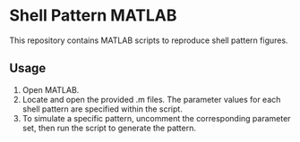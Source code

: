 # Shell Pattern MATLAB  
This repository contains MATLAB scripts to reproduce shell pattern figures.  

## Usage  
1. Open MATLAB.  
2. Locate and open the provided .m files. The parameter values for each shell pattern are specified within the script.  
3. To simulate a specific pattern, uncomment the corresponding parameter set, then run the script to generate the pattern.   
